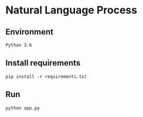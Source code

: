 # Natural Language Process


## Environment
```
Python 3.6
```

## Install requirements
```
pip install -r requirements.txt
```

## Run
```
python app.py
```
